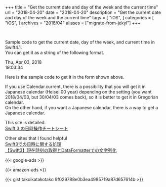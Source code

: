 +++
title = "Get the current date and day of the week and the current time"
url = "2018-04-20"
date = "2018-04-20"
description = "Get the current date and day of the week and the current time"
tags = [
    "iOS",
]
categories = [
    "iOS",
]
archives = "2018/04"
aliases = ["migrate-from-jekyl"]
+++

<br>

Sample code to get the current date, day of the week, and current time in Swift4.1.  
You can get it as a string of the following format.  

Thu, Apr 03, 2018  
19:03:34  

Here is the sample code to get it in the form shown above.  

If you use Calendar.current, there is a possibility that you will get it in Japanese calendar (Heisei 00 year) depending on the setting (you want 2018/04/03, but 30/04/03 comes back), so it is better to get it in Gregorian calendar.  
On the other hand, if you want a Japanese calendar, there is a way to get a Japanese calendar.

This site is detailed.  
[Swift 3 の日時操作チートシート](https://qiita.com/mishimay/items/8d67b583dc6809b2baf5)  

Other sites that I found helpful  
[Swift3での日時に関する処理](https://qiita.com/isom0242/items/e83ab77a3f56f66edd2f)  
[【Swift3】現在時刻の取得とDataFormatterでの文字列化](https://qiita.com/GDaigo/items/270e6ed6e898e8b8e1c3)  

<!-- Google Ads -->
{{< google-ads >}}

<!-- Amazon Ads -->
{{< amazon-ads >}}

{{< gist takoikatakotako 9f029788e0b3ea4985719a87d657614b >}}
